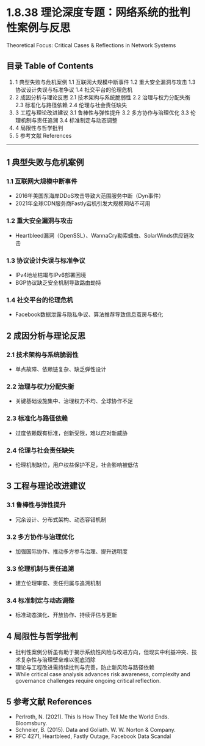 # 1.8.38 理论深度专题：网络系统的批判性案例与反思

Theoretical Focus: Critical Cases & Reflections in Network Systems

## 目录 Table of Contents

1. 1 典型失败与危机案例
    1.1 互联网大规模中断事件
    1.2 重大安全漏洞与攻击
    1.3 协议设计失误与标准争议
    1.4 社交平台的伦理危机
2. 2 成因分析与理论反思
    2.1 技术架构与系统脆弱性
    2.2 治理与权力分配失衡
    2.3 标准化与路径依赖
    2.4 伦理与社会责任缺失
3. 3 工程与理论改进建议
    3.1 鲁棒性与弹性提升
    3.2 多方协作与治理优化
    3.3 伦理机制与责任追溯
    3.4 标准制定与动态调整
4. 4 局限性与哲学批判
5. 5 参考文献 References

---

## 1 典型失败与危机案例

### 1.1 互联网大规模中断事件

- 2016年美国东海岸DDoS攻击导致大范围服务中断（Dyn事件）
- 2021年全球CDN服务商Fastly宕机引发大规模网站不可用

### 1.2 重大安全漏洞与攻击

- Heartbleed漏洞（OpenSSL）、WannaCry勒索蠕虫、SolarWinds供应链攻击

### 1.3 协议设计失误与标准争议

- IPv4地址枯竭与IPv6部署困境
- BGP协议缺乏安全机制导致路由劫持

### 1.4 社交平台的伦理危机

- Facebook数据泄露与隐私争议、算法推荐导致信息茧房与极化

## 2 成因分析与理论反思

### 2.1 技术架构与系统脆弱性

- 单点故障、依赖链复杂、缺乏弹性设计

### 2.2 治理与权力分配失衡

- 关键基础设施集中、治理权力不均、全球协作不足

### 2.3 标准化与路径依赖

- 过度依赖既有标准，创新受限，难以应对新威胁

### 2.4 伦理与社会责任缺失

- 伦理机制缺位，用户权益保护不足，社会影响被低估

## 3 工程与理论改进建议

### 3.1 鲁棒性与弹性提升

- 冗余设计、分布式架构、动态容错机制

### 3.2 多方协作与治理优化

- 加强国际协作、推动多方参与治理、提升透明度

### 3.3 伦理机制与责任追溯

- 建立伦理审查、责任归属与追溯机制

### 3.4 标准制定与动态调整

- 标准动态演化、开放协作、持续评估与更新

## 4 局限性与哲学批判

- 批判性案例分析虽有助于揭示系统性风险与改进方向，但现实中利益冲突、技术复杂性与治理壁垒难以彻底消除
- 理论与工程改进需持续批判与完善，防止新风险与路径依赖
- While critical case analysis advances risk awareness, complexity and governance challenges require ongoing critical reflection.

## 5 参考文献 References

- Perlroth, N. (2021). This Is How They Tell Me the World Ends. Bloomsbury.
- Schneier, B. (2015). Data and Goliath. W. W. Norton & Company.
- RFC 4271, Heartbleed, Fastly Outage, Facebook Data Scandal
